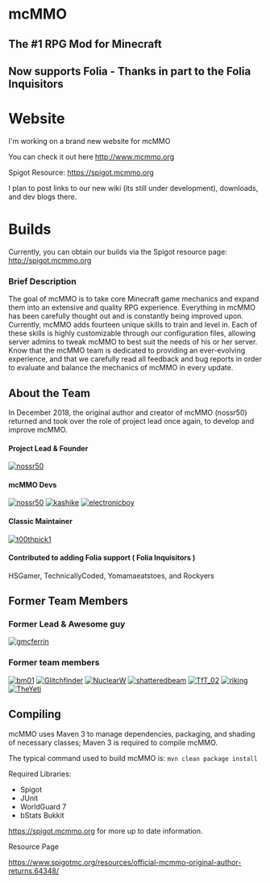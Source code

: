 # mcMMO
## The #1 RPG Mod for Minecraft
## Now supports Folia - Thanks in part to the Folia Inquisitors
# Website

I'm working on a brand new website for mcMMO

You can check it out here http://www.mcmmo.org

Spigot Resource: https://spigot.mcmmo.org

I plan to post links to our new wiki (its still under development), downloads, and dev blogs there.

# Builds
Currently, you can obtain our builds via the Spigot resource page: http://spigot.mcmmo.org

### Brief Description
The goal of mcMMO is to take core Minecraft game mechanics and expand them into an extensive and quality RPG experience. Everything in mcMMO has been carefully thought out and is constantly being improved upon. Currently, mcMMO adds fourteen unique skills to train and level in. Each of these skills is highly customizable through our configuration files, allowing server admins to tweak mcMMO to best suit the needs of his or her server. Know that the mcMMO team is dedicated to providing an ever-evolving experience, and that we carefully read all feedback and bug reports in order to evaluate and balance the mechanics of mcMMO in every update.

## About the Team
In December 2018, the original author and creator of mcMMO (nossr50) returned and took over the role of project lead once again, to develop and improve mcMMO.
#### Project Lead & Founder
[![nossr50](http://www.gravatar.com/avatar/f2ee41eedfd645fb4a3a2c8f6cb1b18c.png)](https://github.com/nossr50)

#### mcMMO Devs
[![nossr50](http://www.gravatar.com/avatar/f2ee41eedfd645fb4a3a2c8f6cb1b18c.png)](https://github.com/nossr50)
[![kashike](https://secure.gravatar.com/avatar/b5e86d6d443b957fd5cdee55501f3799.png)](https://github.com/kashike)
[![electronicboy](https://secure.gravatar.com/avatar/44759c38d311ce09596de6a2d5b88036.png)](https://github.com/electronicboy)

#### Classic Maintainer
[![t00thpick1](http://www.gravatar.com/avatar/ee23c7794a0c40120c3474287c7bce06.png)](https://github.com/t00thpick1)

#### Contributed to adding Folia support ( Folia Inquisitors )
HSGamer, TechnicallyCoded, Yomamaeatstoes, and Rockyers

## Former Team Members

### Former Lead & Awesome guy
[![gmcferrin](http://www.gravatar.com/avatar/b64c52daf25d206b27650788b5813b7b.png)](https://github.com/gmcferrin)

### Former team members
[![bm01](http://www.gravatar.com/avatar/ec8146f5358177f12e9a252271bbc391.png)](https://github.com/bm01)
[![Glitchfinder](http://www.gravatar.com/avatar/5aa4cce22f72ae9c002ecec30f061d00.png)](https://github.com/Glitchfinder)
[![NuclearW](http://www.gravatar.com/avatar/90926bdcf1c8a75918df5ea5fa801ce6.png)](https://github.com/NuclearW)
[![shatteredbeam](http://www.gravatar.com/avatar/cad3b5d7d39cf5387afb87f494389610.png)](https://github.com/shatteredbeam)
[![TfT_02](http://www.gravatar.com/avatar/b8914f9970e1f6ffd5281ce4770e20a7.png)](https://github.com/TfT-02)
[![riking](https://1.gravatar.com/avatar/aca9f37e569ac3a63929920035a91ba4.png)](https://github.com/riking)
[![TheYeti](https://i.imgur.com/tzFrxdo.png)](https://github.com/TheYeti)

## Compiling

mcMMO uses Maven 3 to manage dependencies, packaging, and shading of necessary classes; Maven 3 is required to compile mcMMO.

The typical command used to build mcMMO is: `mvn clean package install`

Required Libraries:
* Spigot
* JUnit
* WorldGuard 7
* bStats Bukkit

https://spigot.mcmmo.org for more up to date information.

Resource Page

https://www.spigotmc.org/resources/official-mcmmo-original-author-returns.64348/ 

